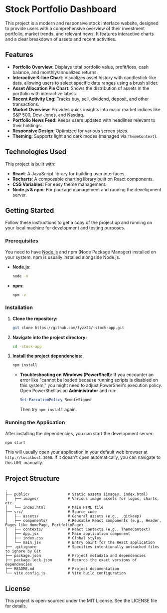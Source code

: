# Stock Portfolio Dashboard

This project is a modern and responsive stock interface website, designed to provide users with a comprehensive overview of their investment portfolio, market trends, and relevant news. It features interactive charts and a clear breakdown of assets and recent activities.

## Features

*   **Portfolio Overview**: Displays total portfolio value, profit/loss, cash balance, and monthly/annualized returns.
*   **Interactive K-line Chart**: Visualizes asset history with candlestick-like data, allowing users to select specific date ranges using a brush slider.
*   **Asset Allocation Pie Chart**: Shows the distribution of assets in the portfolio with interactive labels.
*   **Recent Activity Log**: Tracks buy, sell, dividend, deposit, and other transactions.
*   **Market Overview**: Provides quick insights into major market indices like S&P 500, Dow Jones, and Nasdaq.
*   **Portfolio News Feed**: Keeps users updated with headlines relevant to their holdings.
*   **Responsive Design**: Optimized for various screen sizes.
*   **Theming**: Supports light and dark modes (managed via `ThemeContext`).

## Technologies Used

This project is built with:

*   **React**: A JavaScript library for building user interfaces.
*   **Recharts**: A composable charting library built on React components.
*   **CSS Variables**: For easy theme management.
*   **Node.js & npm**: For package management and running the development server.

## Getting Started

Follow these instructions to get a copy of the project up and running on your local machine for development and testing purposes.

### Prerequisites

You need to have [Node.js](https://nodejs.org/en/download/) and npm (Node Package Manager) installed on your system. npm is usually installed alongside Node.js.

*   **Node.js**:
    ```bash
    node -v
    ```
*   **npm**:
    ```bash
    npm -v
    ```

### Installation

1.  **Clone the repository:**
    ```bash
    git clone https://github.com/lyzz23/-stock-app.git
    ```
2.  **Navigate into the project directory:**
    ```bash
    cd -stock-app
    ```
3.  **Install the project dependencies:**
    ```bash
    npm install
    ```
    *   **Troubleshooting on Windows (PowerShell):** If you encounter an error like "cannot be loaded because running scripts is disabled on this system," you might need to adjust PowerShell's execution policy. Open PowerShell as an **Administrator** and run:
        ```powershell
        Set-ExecutionPolicy RemoteSigned
        ```
        Then try `npm install` again.

### Running the Application

After installing the dependencies, you can start the development server:

```bash
npm start
```

This will usually open your application in your default web browser at `http://localhost:3000`. If it doesn't open automatically, you can navigate to this URL manually.

## Project Structure

```
.
├── public/                 # Static assets (images, index.html)
│   ├── images/             # Various image assets for logos, charts, etc.
│   └── index.html          # Main HTML file
├── src/                    # Source code
│   ├── assets/             # General assets (e.g., .gitkeep)
│   ├── components/         # Reusable React components (e.g., Header, Pages like HomePage, PortfolioPage)
│   ├── contexts/           # React Contexts (e.g., ThemeContext)
│   ├── App.jsx             # Main application component
│   ├── index.css           # Global styles
│   └── main.jsx            # Entry point for the React application
├── .gitignore              # Specifies intentionally untracked files to ignore by Git
├── package.json            # Project metadata and dependencies
├── package-lock.json       # Records the exact versions of dependencies
├── README.md               # Project documentation
└── vite.config.js          # Vite build configuration
```

## License

This project is open-sourced under the MIT License. See the LICENSE file for details.

